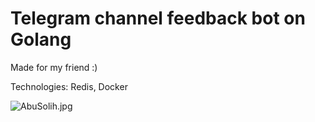 # Telegram channel feedback bot on Golang

Made for my friend :)

Technologies:
Redis, Docker

![AbuSolih.jpg](https://lh3.googleusercontent.com/pw/AMWts8Cfz1oDDq_xfBjNSgLAzD1yEB2Q6xB0DsksM6KbcFxbC22Wkp1C1ve2UPmoy-xEFemoNT5H04Bq8g4-y8DItUi6KXrB03oKT-8DoXbaPsGbAGZhRQ=w2400)
